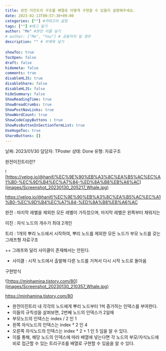 ```yaml
---
title: 완전 이진트리 구조를 배열로 어떻게 구현할 수 있을지 설명해주세요.
date: 2023-02-13T00:57:30+09:00
categories: [""] #카테고리 설정
tags: [""] #태그 달기
author: "Me" #본인 이름 넣기  
# author: ["Me", "You"] # 공동저자 일 경우
description: "" # 부제목 넣기

showToc: true
TocOpen: false
draft: false
hidemeta: false
comments: true
disableHLJS: true 
disableShare: false
disableHLJS: false  
hideSummary: false
ShowReadingTime: true
ShowBreadCrumbs: true
ShowPostNavLinks: true
ShowWordCount: true
ShowCodeCopyButtons : true
ShowRssButtonInSectionTermList: true
UseHugoToc: true
ShareButtons: []
---
```


날짜: 2023/01/30
담당자: TPoster
상태: Done
유형: 자료구조

완전이진트리란?

![https://velog.io/@hanif/%EC%9E%90%EB%A3%8C%EA%B5%AC%EC%A1%B0-%EC%9D%B4%EC%A7%84-%ED%8A%B8%EB%A6%AC](images/Screenshot_20230130_205217_Whale.jpg)

https://velog.io/@hanif/%EC%9E%90%EB%A3%8C%EA%B5%AC%EC%A1%B0-%EC%9D%B4%EC%A7%84-%ED%8A%B8%EB%A6%AC

완전 : 마지막 레벨을 제외한 모든 레벨이 가득찼으며, 마지막 레벨은 왼쪽부터 채워지는

이진 : 자식 노드의 개수가 최대 2개인

트리 : 1개의 뿌리 노드에서 시작하여, 뿌리 노드를 제외한 모든 노드가 부모 노드를 갖는 그래프형 자료구조

++ 그래프와 달리 사이클이 존재해서는 안된다.

- 사이클 : 시작 노드에서 출발해 다른 노드를 거쳐서 다시 시작 노드로 돌아옴

구현방식

![https://minhamina.tistory.com/80](images/Screenshot_20230130_210357_Whale.jpg)

https://minhamina.tistory.com/80

- 완전이진트리 내 각각의 노드에게 뿌리 노드부터 1씩 증가하는 인덱스를 부여한다.
- 이들의 규칙성을 살펴보면, 2번째 노드의 인덱스가 2일때
- 부모노드의 인덱스는 index / 2 인 1
- 왼쪽 자식노드의 인덱스는 index * 2 인 4
- 오른쪽 자식노드의 인덱스는 index * 2 + 1 인 5 임을 알 수 있다.
- 이를 통해, 해당 노드의 인덱스에 따라 배열에 넣는다면 각 노드의 부모/자식노드에 비로 접근할 수 있는 트리구조를 배열로 구현할 수 있음을 알 수 있다.